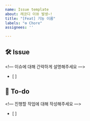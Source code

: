 ```yaml
---
name: Issue template
about: 레코디 이쓔 발생~!
title: "[Feat] 기능 이름"
labels: "⚙️ Chore"
assignees: ''

---
```


## 🛠 Issue
<!— 이슈에 대해 간략하게 설명해주세요 —>
- [ ]

## 📝 To-do
<!— 진행할 작업에 대해 작성해주세요 —>
- [ ]
